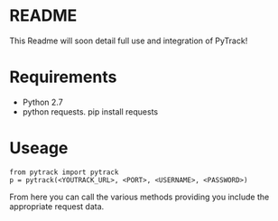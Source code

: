 # README #

This Readme will soon detail full use and integration of PyTrack!

# Requirements #
* Python 2.7
* python requests.
    pip install requests

# Useage #

    from pytrack import pytrack
    p = pytrack(<YOUTRACK_URL>, <PORT>, <USERNAME>, <PASSWORD>)


From here you can call the various methods providing you include the appropriate request data.